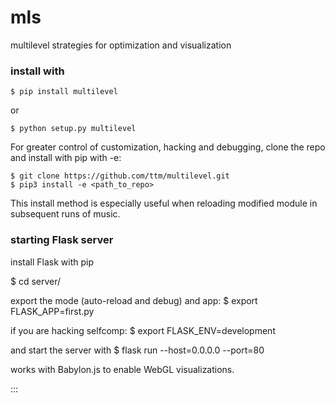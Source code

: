 # mls
multilevel strategies for optimization and visualization

### install with
    $ pip install multilevel
or

    $ python setup.py multilevel

For greater control of customization, hacking and debugging, clone the repo and install with pip with -e:

    $ git clone https://github.com/ttm/multilevel.git
    $ pip3 install -e <path_to_repo>

This install method is especially useful when reloading modified module in subsequent runs of music.


### starting Flask server
install Flask with pip

  $ cd server/

export the mode (auto-reload and debug) and app:
  $ export FLASK_APP=first.py

if you are hacking selfcomp:
  $ export FLASK_ENV=development

and start the server with
  $ flask run --host=0.0.0.0 --port=80

works with Babylon.js to enable WebGL visualizations.

:::

